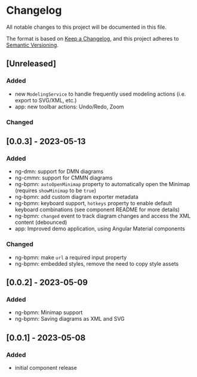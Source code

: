 # Changelog

All notable changes to this project will be documented in this file.

The format is based on [Keep a Changelog](https://keepachangelog.com/en/1.0.0/),
and this project adheres to [Semantic Versioning](https://semver.org/spec/v2.0.0.html).

## [Unreleased]

### Added

- new `ModelingService` to handle frequently used modeling actions (i.e. export to SVG/XML, etc.)
- app: new toolbar actions: Undo/Redo, Zoom

### Changed

## [0.0.3] - 2023-05-13

### Added

- ng-dmn: support for DMN diagrams
- ng-cmmn: support for CMMN diagrams
- ng-bpmn: `autoOpenMinimap` property to automatically open the Minimap (requires `showMinimap` to be `true`)
- ng-bpmn: add custom diagram exporter metadata
- ng-bpmn: keyboard support, `hotkeys` property to enable default keyboard combinations (see component README for more details)
- ng-bpmn: `changed` event to track diagram changes and access the XML content (debounced)
- app: Improved demo application, using Angular Material components

### Changed

- ng-bpmn: make `url` a required input property
- ng-bpmn: embedded styles, remove the need to copy style assets

## [0.0.2] - 2023-05-09

### Added

- ng-bpmn: Minimap support
- ng-bpmn: Saving diagrams as XML and SVG

## [0.0.1] - 2023-05-08

### Added

- initial component release
